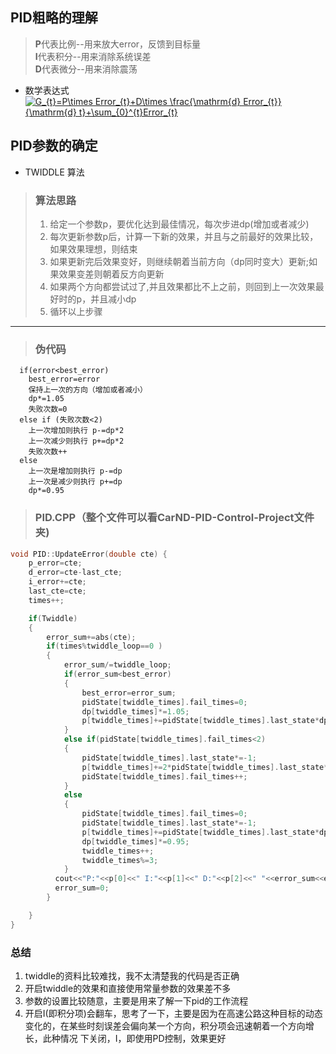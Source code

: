 ## PID粗略的理解
>**P**代表比例--用来放大error，反馈到目标量
</br>**I**代表积分--用来消除系统误差
</br>**D**代表微分--用来消除震荡</br>
+ 数学表达式</br>
<a href="http://www.codecogs.com/eqnedit.php?latex=G_{t}=P\times&space;Error_{t}&plus;D\times&space;\frac{\mathrm{d}&space;Error_{t}}{\mathrm{d}&space;t}&plus;\sum_{0}^{t}Error_{t}" target="_blank"><img src="http://latex.codecogs.com/gif.latex?G_{t}=P\times&space;Error_{t}&plus;D\times&space;\frac{\mathrm{d}&space;Error_{t}}{\mathrm{d}&space;t}&plus;\sum_{0}^{t}Error_{t}" title="G_{t}=P\times Error_{t}+D\times \frac{\mathrm{d} Error_{t}}{\mathrm{d} t}+\sum_{0}^{t}Error_{t}" /></a>
## PID参数的确定
+ TWIDDLE 算法
>### 算法思路
>1. 给定一个参数p，要优化达到最佳情况，每次步进dp(增加或者减少)
>2. 每次更新参数p后，计算一下新的效果，并且与之前最好的效果比较，如果效果理想，则结束
>3. 如果更新完后效果变好，则继续朝着当前方向（dp同时变大）更新;如果效果变差则朝着反方向更新
>4. 如果两个方向都尝试过了,并且效果都比不上之前，则回到上一次效果最好时的p，并且减小dp
>5. 循环以上步骤
---
> ### 伪代码
```
  if(error<best_error)
    best_error=error
    保持上一次的方向（增加或者减小）
    dp*=1.05
    失败次数=0
  else if (失败次数<2)
    上一次增加则执行 p-=dp*2
    上一次减少则执行 p+=dp*2
    失败次数++
  else
    上一次是增加则执行 p-=dp
    上一次是减少则执行 p+=dp
    dp*=0.95
```
> ### PID.CPP（整个文件可以看CarND-PID-Control-Project文件夹)
```c++
void PID::UpdateError(double cte) {
    p_error=cte;
    d_error=cte-last_cte;
    i_error+=cte;
    last_cte=cte;
    times++;

    if(Twiddle)
    {
        error_sum+=abs(cte);
        if(times%twiddle_loop==0 )
        {
            error_sum/=twiddle_loop;
            if(error_sum<best_error)
            {
                best_error=error_sum;
                pidState[twiddle_times].fail_times=0;
                dp[twiddle_times]*=1.05;
                p[twiddle_times]+=pidState[twiddle_times].last_state*dp[twiddle_times];
            }
            else if(pidState[twiddle_times].fail_times<2)
            {
                pidState[twiddle_times].last_state*=-1;
                p[twiddle_times]+=2*pidState[twiddle_times].last_state*dp[twiddle_times];
                pidState[twiddle_times].fail_times++;
            }
            else
            {
                pidState[twiddle_times].fail_times=0;
                pidState[twiddle_times].last_state*=-1;
                p[twiddle_times]+=pidState[twiddle_times].last_state*dp[twiddle_times];
                dp[twiddle_times]*=0.95;
                twiddle_times++;
                twiddle_times%=3;
            }
          cout<<"P:"<<p[0]<<" I:"<<p[1]<<" D:"<<p[2]<<" "<<error_sum<<endl;
          error_sum=0;
        }

    }
}
```
### 总结
1. twiddle的资料比较难找，我不太清楚我的代码是否正确
2. 开启twiddle的效果和直接使用常量参数的效果差不多
3. 参数的设置比较随意，主要是用来了解一下pid的工作流程
4. 开启I(即积分项)会翻车，思考了一下，主要是因为在高速公路这种目标的动态变化的，在某些时刻误差会偏向某一个方向，积分项会迅速朝着一个方向增长，此种情况
下关闭，I，即使用PD控制，效果更好
